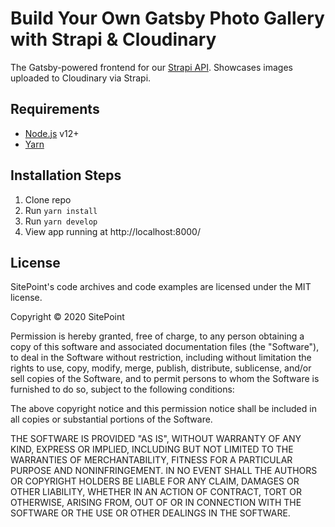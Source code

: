 # Build Your Own Gatsby Photo Gallery with Strapi & Cloudinary

The Gatsby-powered frontend for our [Strapi API](https://github.com/sitepoint-editors/strapi-gallery).
Showcases images uploaded to Cloudinary via Strapi.

## Requirements

* [Node.js](http://nodejs.org/) v12+
* [Yarn](https://yarnpkg.com/)

## Installation Steps

1. Clone repo
2. Run `yarn install`
3. Run `yarn develop`
4. View app running at http://localhost:8000/

## License

SitePoint's code archives and code examples are licensed under the MIT license.

Copyright © 2020 SitePoint

Permission is hereby granted, free of charge, to any person obtaining a copy of this software and associated documentation files (the "Software"), to deal in the Software without restriction, including without limitation the rights to use, copy, modify, merge, publish, distribute, sublicense, and/or sell copies of the Software, and to permit persons to whom the Software is furnished to do so, subject to the following conditions:

The above copyright notice and this permission notice shall be included in all copies or substantial portions of the Software.

THE SOFTWARE IS PROVIDED "AS IS", WITHOUT WARRANTY OF ANY KIND, EXPRESS OR IMPLIED, INCLUDING BUT NOT LIMITED TO THE WARRANTIES OF MERCHANTABILITY, FITNESS FOR A PARTICULAR PURPOSE AND NONINFRINGEMENT. IN NO EVENT SHALL THE AUTHORS OR COPYRIGHT HOLDERS BE LIABLE FOR ANY CLAIM, DAMAGES OR OTHER LIABILITY, WHETHER IN AN ACTION OF CONTRACT, TORT OR OTHERWISE, ARISING FROM, OUT OF OR IN CONNECTION WITH THE SOFTWARE OR THE USE OR OTHER DEALINGS IN THE SOFTWARE.
